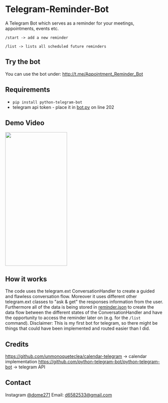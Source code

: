 # Telegram-Reminder-Bot
A Telegram Bot which serves as a reminder for your meetings, appointments, events etc.

```/start -> add a new reminder```

```/list -> lists all scheduled future reminders```

## Try the bot
You can use the bot under: http://t.me/Appointment_Reminder_Bot

## Requirements
* ```pip install python-telegram-bot```
* telegram api token - place it in [bot.py](https://github.com/dome272/Telegram-Reminder-Bot/blob/main/bot.py) on line 202

## Demo Video
<img src="/images/telegram_reminder.gif" width="197" height="426"/>

## How it works
The code uses the telegram.ext ConversationHandler to create a guided and flawless conversation flow. Moreover it uses different other telegram.ext classes
to "ask & get" the responses information from the user. Furthermore all of the data is being stored in [reminder.json](https://github.com/dome272/Telegram-Reminder-Bot)
to create the data flow between the different states of the ConversationHandler and have the opportunity to access the reminder later on (e.g. for the ```/list``` command).
Disclaimer: This is my first bot for telegram, so there might be things that could have been implemented and routed easier than I did.

## Credits
https://github.com/unmonoqueteclea/calendar-telegram -> calendar implementation
https://github.com/python-telegram-bot/python-telegram-bot -> telegram API

## Contact
Instagram [@dome271](https://instagram.com/dome271) 
Email: d6582533@gmail.com
